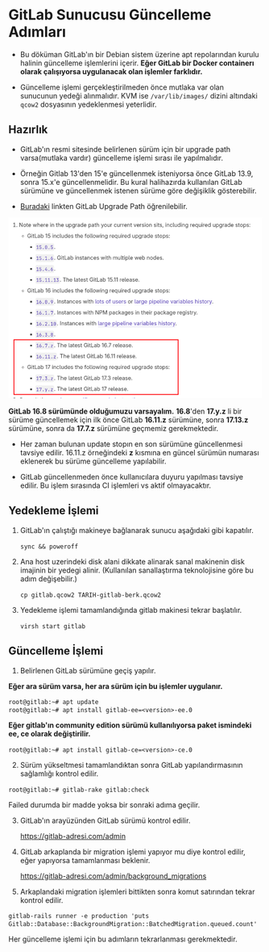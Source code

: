 # GitLab Sunucusu Güncelleme Adımları

* Bu döküman GitLab'ın bir Debian sistem üzerine apt repolarından kurulu halinin güncelleme işlemlerini içerir. **Eğer GitLab bir Docker containerı olarak çalışıyorsa uygulanacak olan işlemler farklıdır.**

* Güncelleme işlemi gerçekleştirilmeden önce mutlaka var olan sunucunun yedeği alınmalıdır. KVM ise ```/var/lib/images/``` dizini altındaki ```qcow2``` dosyasının yedeklenmesi yeterlidir.

## Hazırlık

* GitLab'ın resmi sitesinde belirlenen sürüm için bir upgrade path varsa(mutlaka vardır) güncelleme işlemi sırası ile yapılmalıdır.

* Örneğin Gitlab 13'den 15'e güncellenmek isteniyorsa önce GitLab 13.9, sonra 15.x'e güncellenmelidir. Bu kural halihazırda kullanılan GitLab sürümüne ve güncellenmek istenen sürüme göre değişiklik gösterebilir.

* [Buradaki](https://docs.gitlab.com/ee/update/index.html#upgrade-paths) linkten GitLab Upgrade Path öğrenilebilir.

![Gıtlab surum guncelleme stopları](gitlab/gitlab-1.png)

**GitLab 16.8 sürümünde olduğumuzu varsayalım.** **16.8**'den **17.y.z** li bir sürüme güncellemek için ilk önce GitLab **16.11.z** sürümüne, sonra **17.13.z** sürümüne, sonra da **17.7.z** sürümüne geçmemiz gerekmektedir.

* Her zaman bulunan update stopın en son sürümüne güncellenmesi tavsiye edilir. 16.11.z örneğindeki **z** kısmına en güncel sürümün numarası eklenerek bu sürüme güncelleme yapılabilir.

* GitLab güncellenmeden önce kullanıcılara duyuru yapılması tavsiye edilir. Bu işlem sırasında CI işlemleri vs aktif olmayacaktır.


## Yedekleme İşlemi

1. GitLab'ın çalıştığı makineye bağlanarak sunucu aşağıdaki gibi kapatılır.
    
    ```sync && poweroff```

2. Ana host uzerindeki disk alani dikkate alinarak sanal makinenin disk imajinin bir yedegi alinir. (Kullanılan sanallaştırma teknolojisine göre bu adım değişebilir.)

    ```cp gitlab.qcow2 TARIH-gitlab-berk.qcow2```

3. Yedekleme işlemi tamamlandığında gitlab makinesi tekrar başlatılır.

    ```virsh start gitlab```

## Güncelleme İşlemi

1. Belirlenen GitLab sürümüne geçiş yapılır.

**Eğer ara sürüm varsa, her ara sürüm için bu işlemler uygulanır.**

```
root@gitlab:~# apt update
root@gitlab:~# apt install gitlab-ee=<version>-ee.0
```

**Eğer gitlab'ın community edition sürümü kullanılıyorsa paket ismindeki ee, ce olarak değiştirilir.**

```root@gitlab:~# apt install gitlab-ce=<version>-ce.0```

2. Sürüm yükseltmesi tamamlandıktan sonra GitLab yapılandırmasının sağlamlığı kontrol edilir.

```root@gitlab:~# gitlab-rake gitlab:check```

Failed durumda bir madde yoksa bir sonraki adıma geçilir.

3. GitLab'ın arayüzünden GitLab sürümü kontrol edilir.

    https://gitlab-adresi.com/admin

4. GitLab arkaplanda bir migration işlemi yapıyor mu diye kontrol edilir, eğer yapıyorsa tamamlanması beklenir.

    https://gitlab-adresi.com/admin/background_migrations

5. Arkaplandaki migration işlemleri bittikten sonra komut satırından tekrar kontrol edilir.

```
gitlab-rails runner -e production 'puts Gitlab::Database::BackgroundMigration::BatchedMigration.queued.count'
```

Her güncelleme işlemi için bu adımların tekrarlanması gerekmektedir.